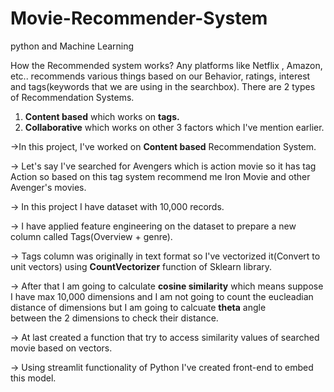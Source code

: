 # Movie-Recommender-System
python and Machine Learning 


How the Recommended system works?
Any platforms like Netflix , Amazon, etc.. recommends various things  based on our Behavior, ratings, interest and tags(keywords that we are using in the searchbox).
There are 2 types of Recommendation Systems.
1) **Content based** which works on **tags.**
2) **Collaborative** which works on other 3 factors which I've mention earlier.

->In this project, I've worked on **Content based** Recommendation System.

-> Let's say I've searched for Avengers which is action movie so it has tag Action so based on this tag system recommend me Iron Movie and other Avenger's movies.

-> In this project I have dataset with 10,000 records.

-> I have applied feature engineering on the dataset to prepare a new column called Tags(Overview + genre).

-> Tags column was originally in text format so I've vectorized it(Convert to unit vectors) using **CountVectorizer** function of Sklearn library.

-> After that I am going to calculate **cosine similarity** which means suppose I have max 10,000 dimensions and I am not going to count the eucleadian distance of dimensions but I am going to calcuate **theta** angle     
   between the 2 dimensions to check their distance.
   
-> At last created a function that try to access similarity values of searched movie based on vectors.
    
-> Using streamlit functionality of Python I've created front-end to embed this model.
